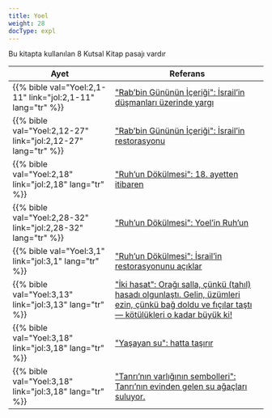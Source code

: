 ```yaml
---
title: Yoel
weight: 28
docType: expl
---
```


Bu kitapta kullanılan 8 Kutsal Kitap pasajı vardır

| Ayet | Referans |
|-------|-----------|
| {{% bible val="Yoel:2,1-11" link="jol:2,1-11" lang="tr" %}} | ["Rab’bin Gününün İçeriği": İsrail’in düşmanları üzerinde yargı](/expl/background/israel/the-day-of-the-lord#e5f1) |
| {{% bible val="Yoel:2,12-27" link="jol:2,12-27" lang="tr" %}} | ["Rab’bin Gününün İçeriği": İsrail’in restorasyonu](/expl/background/israel/the-day-of-the-lord#e5f1) |
| {{% bible val="Yoel:2,18" link="jol:2,18" lang="tr" %}} | ["Ruh’un Dökülmesi": 18. ayetten itibaren](/expl/background/israel/the-church-is-part-of-israel#7a85) |
| {{% bible val="Yoel:2,28-32" link="jol:2,28-32" lang="tr" %}} | ["Ruh’un Dökülmesi": Yoel’in Ruh’un](/expl/background/israel/the-church-is-part-of-israel#7a85) |
| {{% bible val="Yoel:3,1" link="jol:3,1" lang="tr" %}} | ["Ruh’un Dökülmesi": İsrail’in restorasyonunu açıklar](/expl/background/israel/the-church-is-part-of-israel#7a85) |
| {{% bible val="Yoel:3,13" link="jol:3,13" lang="tr" %}} | ["İki hasat": Orağı salla, çünkü (tahıl) hasadı olgunlaştı. Gelin, üzümleri ezin, çünkü bağ doldu ve fıçılar taştı — kötülükleri o kadar büyük ki!](/expl/content/harvest/gods-army-and-the-seven-angels#c8c5) |
| {{% bible val="Yoel:3,18" link="jol:3,18" lang="tr" %}} | ["Yaşayan su": hatta taşırır](/expl/content/paradise/the-new-jerusalem#34a7) |
| {{% bible val="Yoel:3,18" link="jol:3,18" lang="tr" %}} | ["Tanrı’nın varlığının sembolleri": Tanrı’nın evinden gelen su ağaçları suluyor.](/expl/content/paradise/the-new-jerusalem#4997) |
